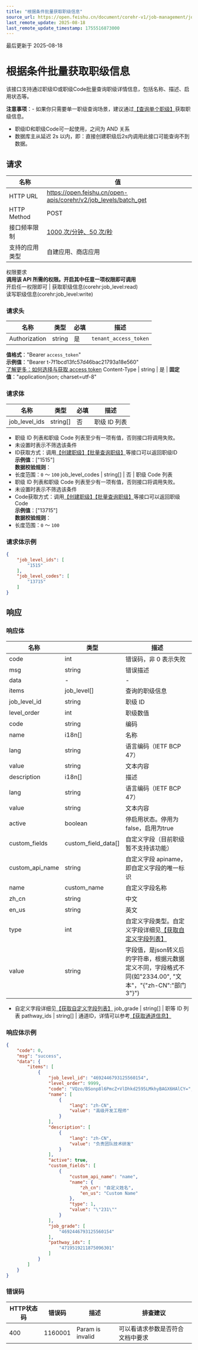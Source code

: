 ```yaml
---
title: "根据条件批量获取职级信息"
source_url: https://open.feishu.cn/document/corehr-v1/job-management/job_level/batch_get
last_remote_update: 2025-08-18
last_remote_update_timestamp: 1755516873000
---
```

最后更新于 2025-08-18

# 根据条件批量获取职级信息

该接口支持通过职级ID或职级Code批量查询职级详情信息，包括名称、描述、启用状态等。

**注意事项**：- 如果你只需要单一职级查询场景，建议通过[【查询单个职级】](https://open.feishu.cn/document/uAjLw4CM/ukTMukTMukTM/reference/corehr-v1/job_level/get)获取职级信息。
- 职级ID和职级Code可一起使用，之间为 AND 关系
- 数据库主从延迟 2s 以内，即：直接创建职级后2s内调用此接口可能查询不到数据。

## 请求
名称 | 值
---|---
HTTP URL | https://open.feishu.cn/open-apis/corehr/v2/job_levels/batch_get
HTTP Method | POST
接口频率限制 | [1000 次/分钟、50 次/秒](https://open.feishu.cn/document/ukTMukTMukTM/uUzN04SN3QjL1cDN)
支持的应用类型 | 自建应用、商店应用
权限要求  
            **调用该 API 所需的权限。开启其中任意一项权限即可调用**  
            开启任一权限即可 | 获取职级信息(corehr:job_level:read)  
            读写职级信息(corehr:job_level:write)

### 请求头

名称 | 类型 | 必填 | 描述
--- | --- | --- | ---
Authorization | string | 是 | `tenant_access_token`  
**值格式**："Bearer `access_token`"  
**示例值**："Bearer t-7f1bcd13fc57d46bac21793a18e560"  
[了解更多：如何选择与获取 access token](https://open.feishu.cn/document/uAjLw4CM/ugTN1YjL4UTN24CO1UjN/trouble-shooting/how-to-choose-which-type-of-token-to-use)
Content-Type | string | 是 | **固定值**："application/json; charset=utf-8"

### 请求体

名称 | 类型 | 必填 | 描述
--- | --- | --- | ---
job_level_ids | string\[\] | 否 | 职级 ID 列表  
- 职级 ID 列表和职级 Code 列表至少有一项有值，否则接口将调用失败。  
- 未设置时表示不筛选该条件  
- ID获取方式：调用[【创建职级】](https://open.feishu.cn/document/uAjLw4CM/ukTMukTMukTM/corehr-v2/job_level/events/created)[【批量查询职级】](https://open.feishu.cn/document/uAjLw4CM/ukTMukTMukTM/reference/corehr-v1/job_level/list)等接口可以返回职级ID  
**示例值**：["1515"]  
**数据校验规则**：  
- 长度范围：`0` ～ `100`
job_level_codes | string\[\] | 否 | 职级 Code 列表  
- 职级 ID 列表和职级 Code 列表至少有一项有值，否则接口将调用失败。  
- 未设置时表示不筛选该条件  
- Code获取方式：调用[【创建职级】](https://open.feishu.cn/document/uAjLw4CM/ukTMukTMukTM/corehr-v2/job_level/events/created)[【批量查询职级】](https://open.feishu.cn/document/uAjLw4CM/ukTMukTMukTM/reference/corehr-v1/job_level/list)等接口可以返回职级Code  
**示例值**：["13715"]  
**数据校验规则**：  
- 长度范围：`0` ～ `100`

### 请求体示例
```json
{
    "job_level_ids": [
        "1515"
    ],
    "job_level_codes": [
        "13715"
    ]
}
```

## 响应

### 响应体

名称 | 类型 | 描述
--- | --- | ---
code | int | 错误码，非 0 表示失败
msg | string | 错误描述
data | \- | \-
items | job_level\[\] | 查询的职级信息
job_level_id | string | 职级 ID
level_order | int | 职级数值
code | string | 编码
name | i18n\[\] | 名称
lang | string | 语言编码（IETF BCP 47）
value | string | 文本内容
description | i18n\[\] | 描述
lang | string | 语言编码（IETF BCP 47）
value | string | 文本内容
active | boolean | 停启用状态。停用为false，启用为true
custom_fields | custom_field_data\[\] | 自定义字段（目前职级暂不支持该功能）
custom_api_name | string | 自定义字段 apiname，即自定义字段的唯一标识
name | custom_name | 自定义字段名称
zh_cn | string | 中文
en_us | string | 英文
type | int | 自定义字段类型。自定义字段详细见[【获取自定义字段列表】](https://open.feishu.cn/document/uAjLw4CM/ukTMukTMukTM/reference/corehr-v1/custom_field/query)
value | string | 字段值，是json转义后的字符串，根据元数据定义不同，字段格式不同(如"2334.00", "文本"，"{\"zh-CN\":\"部门3\"}")  
- 自定义字段详细见[【获取自定义字段列表】](https://open.feishu.cn/document/uAjLw4CM/ukTMukTMukTM/reference/corehr-v1/custom_field/query)
job_grade | string\[\] | 职等 ID 列表
pathway_ids | string\[\] | 通道ID，详情可以参考[【获取通道信息】](https://open.feishu.cn/document/uAjLw4CM/ukTMukTMukTM/corehr-v2/pathway/batch_get)

### 响应体示例
```json
{
    "code": 0,
    "msg": "success",
    "data": {
        "items": [
            {
                "job_level_id": "4692446793125560154",
                "level_order": 9999,
                "code": "VQzo/BSonp8l6PmcZ+VlDhkd2595LMkhyBAGX6HAlCY=",
                "name": [
                    {
                        "lang": "zh-CN",
                        "value": "高级开发工程师"
                    }
                ],
                "description": [
                    {
                        "lang": "zh-CN",
                        "value": "负责团队技术研发"
                    }
                ],
                "active": true,
                "custom_fields": [
                    {
                        "custom_api_name": "name",
                        "name": {
                            "zh_cn": "自定义姓名",
                            "en_us": "Custom Name"
                        },
                        "type": 1,
                        "value": "\"231\""
                    }
                ],
                "job_grade": [
                    "4692446793125560154"
                ],
                "pathway_ids": [
                    "4719519211875096301"
                ]
            }
        ]
    }
}
```

### 错误码

HTTP状态码 | 错误码 | 描述 | 排查建议
--- | --- | --- | ---
400 | 1160001 | Param is invalid | 可以看请求参数是否符合文档中要求
